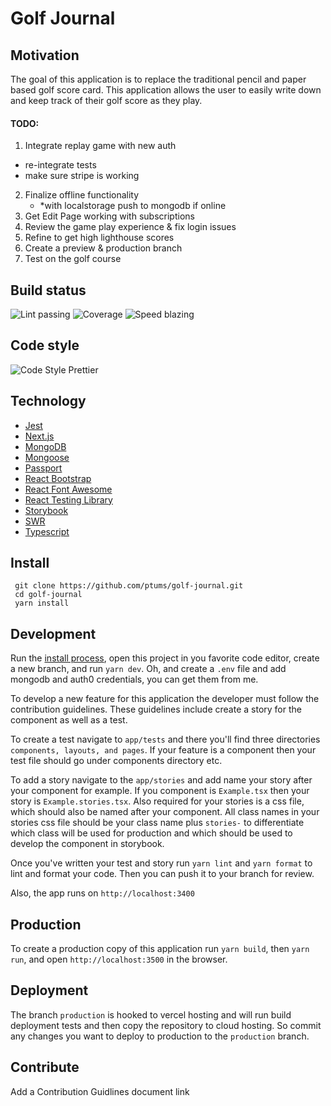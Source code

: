 # Golf Journal

## Motivation

The goal of this application is to replace the traditional pencil and paper based golf score card. This application allows the user to easily write down and keep track of their golf score as they play.

#### TODO:

1. Integrate replay game with new auth
  * re-integrate tests
  * make sure stripe is working
2. Finalize offline functionality
   * *with localstorage push to mongodb if online
3. Get Edit Page working with subscriptions
4. Review the game play experience & fix login issues
5. Refine to get high lighthouse scores
6. Create a preview & production branch
7. Test on the golf course

## Build status

![Lint passing](https://camo.githubusercontent.com/df0f65b2d0e7a0448dd50abbc3b4364dc971533f/68747470733a2f2f696d672e736869656c64732e696f2f6769746875622f776f726b666c6f772f7374617475732f70726574746965722f70726574746965722f4c696e743f6c6162656c3d4c696e74267374796c653d666c61742d737175617265)
![Coverage](https://camo.githubusercontent.com/facfcb6afd684d2c9701c7d6add65f391fdf86fc/68747470733a2f2f696d672e736869656c64732e696f2f636f6465636f762f632f6769746875622f6477796c2f686170692d617574682d6a7774322e7376673f6d61784167653d32353932303030)
![Speed blazing](https://camo.githubusercontent.com/c0d653f4e211ffff68800215f80fb458e25ae6f0/68747470733a2f2f696d672e736869656c64732e696f2f62616467652f73706565642d626c617a696e672532302546302539462539342541352d627269676874677265656e2e7376673f7374796c653d666c61742d737175617265)

## Code style

![Code Style Prettier](https://camo.githubusercontent.com/687a8ae8d15f9409617d2cc5a30292a884f6813a/68747470733a2f2f696d672e736869656c64732e696f2f62616467652f636f64655f7374796c652d70726574746965722d6666363962342e7376673f7374796c653d666c61742d737175617265)

## Technology

- [Jest](https://jestjs.io/)
- [Next.js](https://nextjs.org/)
- [MongoDB](https://www.mongodb.com/)
- [Mongoose](https://mongoosejs.com/)
- [Passport](https://github.com/jaredhanson/passport)
- [React Bootstrap](https://react-bootstrap.netlify.app)
- [React Font Awesome](https://github.com/FortAwesome/react-fontawesome)
- [React Testing Library](https://testing-library.com/)
- [Storybook](https://storybook.js.org/)
- [SWR](https://github.com/vercel/swr)
- [Typescript](https://www.typescriptlang.org/)

## Install

```
 git clone https://github.com/ptums/golf-journal.git
 cd golf-journal
 yarn install
```

## Development

Run the [install process](#install), open this project in you favorite code editor, create a new branch, and run `yarn dev`. Oh, and create a `.env` file and add mongodb and auth0 credentials, you can get them from me.

To develop a new feature for this application the developer must follow the contribution guidelines. These guidelines include create a story for the component as well as a test.

To create a test navigate to `app/tests` and there you'll find three directories `components, layouts, and pages`. If your feature is a component then your test file should go under components directory etc.

To add a story navigate to the `app/stories` and add name your story after your component for example. If you component is `Example.tsx` then your story is `Example.stories.tsx`. Also required for your stories is a css file, which should also be named after your component. All class names in your stories css file should be your class name plus `stories-` to differentiate which class will be used for production and which should be used to develop the component in storybook.

Once you've written your test and story run `yarn lint` and `yarn format` to lint and format your code. Then you can push it to your branch for review.

Also, the app runs on `http://localhost:3400`

## Production

To create a production copy of this application run `yarn build`, then `yarn run`, and open `http://localhost:3500` in the browser.

## Deployment

The branch `production` is hooked to vercel hosting and will run build deployment tests and then copy the repository to cloud hosting. So commit any changes you want to deploy to production to the `production` branch.

## Contribute

Add a Contribution Guidlines document link
